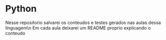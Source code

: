 # Python

Nesse repositorio salvarei os conteudos e testes gerados nas aulas dessa linguagem\n
Em cada aula deixarei um README proprio explicando o conteudo
